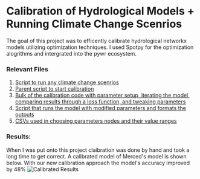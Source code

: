 # Calibration of Hydrological Models + Running Climate Change Scenrios

The goal of this project was to efficently calibrate hydrological networkx models utilizing optimization techniques. I used Spotpy for the optimization alogrithms and intergrated into the pywr ecosystem.

### Relevant Files
1. [Script to run any climate change scenrios](https://github.com/GateauXD/waterlp-pywr2/blob/master/examples/run_climate_change.py)
2. [Parent script to start calibration](https://github.com/GateauXD/waterlp-pywr2/blob/master/examples/Merced_Model/calibrate_model.py)
3. [Bulk of the calibration code with parameter setup, iterating the model, comparing results through a loss function, and tweaking parameters](https://github.com/GateauXD/waterlp-pywr2/blob/master/examples/Merced_Model/spot_setup_merced.py)
4. [Script that runs the model with modified parameters and formats the outputs](https://github.com/GateauXD/waterlp-pywr2/blob/master/examples/Merced_Model/simulation_run.py)
5. [CSVs used in choosing parameters nodes and their value ranges](https://github.com/GateauXD/waterlp-pywr2/tree/master/examples/Merced_Model/merced/input_csvs)

### Results:

When I was put onto this project claibration was done by hand and took a long time to get correct. A calibrated model of Merced's model is shown below. With our new calibration approach the model's accuracy improved by 48%
![Calibrated Results](https://raw.githubusercontent.com/GateauXD/waterlp-pywr2/master/examples/Merced_Model/Figures/Lake%20McClure%20Storage%20Value.png)
